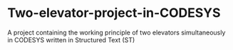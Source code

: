 # Two-elevator-project-in-CODESYS
A project containing the working principle of two elevators simultaneously in CODESYS written in Structured Text (ST)
